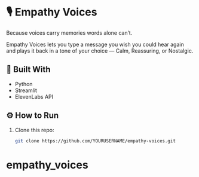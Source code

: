 # 🎙️ Empathy Voices
Because voices carry memories words alone can’t.

Empathy Voices lets you type a message you wish you could hear again and plays it back in a tone of your choice — Calm, Reassuring, or Nostalgic.

## 🧠 Built With
- Python  
- Streamlit  
- ElevenLabs API  

## ⚙️ How to Run
1. Clone this repo:
   ```bash
   git clone https://github.com/YOURUSERNAME/empathy-voices.git
# empathy_voices
